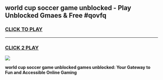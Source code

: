 
## world cup soccer game unblocked - Play Unblocked Gmaes & Free #qovfq
<h3>
<a href="https://premium.freeplayer.one?title=world_cup_soccer_game_unblocked&ref=01M">CLICK TO PLAY</a></h3>
<hr>

<h3>
<a href="https://premium.freeplayer.one?title=world_cup_soccer_game_unblocked&ref=01M">CLICK 2 PLAY</a>
  
</h3>

<a href="https://premium.freeplayer.one?title=world_cup_soccer_game_unblocked&ref=01M"><img src="https://clearcache.store/games.png"></a>


**world cup soccer game unblocked games unblocked: Your Gateway to Fun and Accessible Online Gaming**
